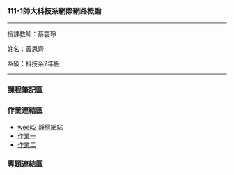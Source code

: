 ### 111-1師大科技系網際網路概論 ###
***
授課教師：蔡芸琤

姓名：黃思齊

系級：科技系2年級
***
### 課程筆記區 ###

### 作業連結區 ###
* [week2 靜態網站](https://41071134h.github.io/Web/mypage/)
* [作業一](https://youtu.be/RjIs2wUH5HU)
* [作業二](https://youtu.be/80zXG5er8kI)
### 專題連結區 ###
